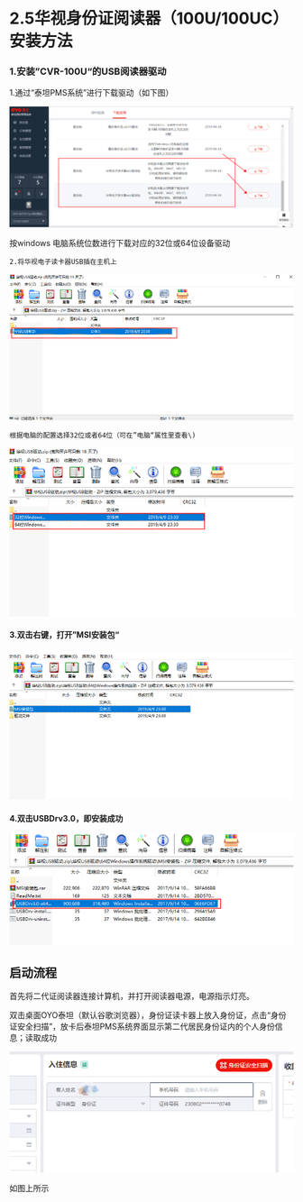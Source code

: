 # 2.5华视身份证阅读器（100U/100UC）安装方法

### 1.安装”CVR-100U“的USB阅读器驱动

1.通过“泰坦PMS系统”进行下载驱动（如下图）

![](../../../.gitbook/assets/image%20%28593%29.png)

按windows 电脑系统位数进行下载对应的32位或64位设备驱动

    2.将华视电子读卡器USB插在主机上

![](../../../.gitbook/assets/image%20%28485%29.png)

    根据电脑的配置选择32位或者64位（可在”电脑“属性里查看\)

![](../../../.gitbook/assets/image%20%28151%29.png)

#### 3.双击右键，打开”MSI安装包“

![](../../../.gitbook/assets/image%20%28205%29.png)

#### 4.双击USBDrv3.0，即安装成功

![](../../../.gitbook/assets/image%20%28479%29.png)

## 启动流程

首先将二代证阅读器连接计算机，并打开阅读器电源，电源指示灯亮。

双击桌面OYO泰坦（默认谷歌浏览器），身份证读卡器上放入身份证，点击“身份证安全扫描”，放卡后泰坦PMS系统界面显示第二代居民身份证内的个人身份信息；读取成功

![](../../../.gitbook/assets/image%20%28649%29.png)

如图上所示

